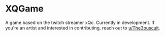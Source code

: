 # XQGame

A game based on the twitch streamer xQc. Currently in development. If you're an artist and interested in contributing, reach out to [u/The3buscuit](https://www.reddit.com/user/Th3buscuit). 
